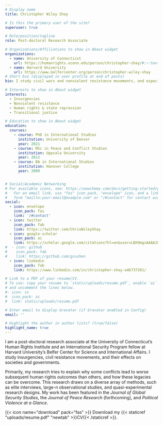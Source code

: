 ```yaml
---
# Display name
title: Christopher Wiley Shay

# Is this the primary user of the site?
superuser: true

# Role/position/tagline
role: Post-doctoral Research Associate

# Organizations/Affiliations to show in About widget
organizations:
  - name: University of Connecticut 
    url: https://humanrights.uconn.edu/person/christopher-shay/#:~:text=Christopher%20Shay%20is%20a%20post,%2C%20and%20post%2Dconflict%20outcomes./
  - name: Harvard University
    url: https://www.belfercenter.org/person/christopher-wiley-shay
# Short bio (displayed in user profile at end of posts)
bio: I study civil wars and nonviolent resistance movements, and especially their legacies on societies and governments.

# Interests to show in About widget
interests:
  - Insurgencies
  - Nonviolent resistance
  - Human rights & state repression
  - Transitional justice

# Education to show in About widget
education:
  courses:
    - course: PhD in International Studies
      institution: University of Denver
      year: 2021
    - course: MSc in Peace and Conflict Studies
      institution: Uppsala University
      year: 2012
    - course: BA in International Studies
      institution: Hanover College
      year: 2009


# Social/Academic Networking
# For available icons, see: https://wowchemy.com/docs/getting-started/page-builder/#icons
#   For an email link, use "fas" icon pack, "envelope" icon, and a link in the
#   form "mailto:your-email@example.com" or "/#contact" for contact widget.
social:
  - icon: envelope
    icon_pack: fas
    link: '/#contact'
  - icon: twitter
    icon_pack: fab
    link: https://twitter.com/ChrisWileyShay
  - icon: google-scholar
    icon_pack: ai
    link: https://scholar.google.com/citations?hl=en&user=LBX9mgsAAAAJ&view_op=list_works&authuser=1&gmla=AJsN-F6rnM0dzM51WWzo_u4qXcdDl5u8tA0Tr5gCmsfb-OkJ7CLiNbAgPy_XcrYCgAsPWzCUVgc8Az4l69eLJrAXHMvttrsga_m76JYsVQCOQocqV1WnkjA
#  - icon: github
#    icon_pack: fab
#    link: https://github.com/gcushen
  - icon: linkedin
    icon_pack: fab
    link: https://www.linkedin.com/in/christopher-shay-a4b737201/

# Link to a PDF of your resume/CV.
# To use: copy your resume to `static/uploads/resume.pdf`, enable `ai` icons in `params.toml`,
# and uncomment the lines below.
#- icon: cv
#  icon_pack: ai
#  link: static/uploads/resume.pdf

# Enter email to display Gravatar (if Gravatar enabled in Config)
email: ''

# Highlight the author in author lists? (true/false)
highlight_name: true
---
```


I am a post-doctoral research associate at the University of Connecticut’s Human Rights Institute and an International Security Program fellow at Harvard University’s Belfer Center for Science and International Affairs. I study insurgencies, civil resistance movements, and their effects on societies and governments.

Primarily, my research tries to explain why some conflicts lead to worse subsequent human rights outcomes than others, and how these legacies can be overcome. This research draws on a diverse array of methods, such as elite interviews, large-n observational studies, and quasi-experimental research designs. My work has been featured in the *Journal of Global Security Studies*, the *Journal of Peace Research* (forthcoming), and *Political Violence at a Glance*.


{{< icon name="download" pack="fas" >}} Download my {{< staticref "uploads/resume.pdf" "newtab" >}}CV{{< /staticref >}}.
